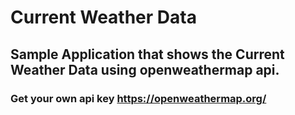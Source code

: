 # Current Weather Data

## Sample Application that shows the Current Weather Data using openweathermap api.

### Get your own api key https://openweathermap.org/


